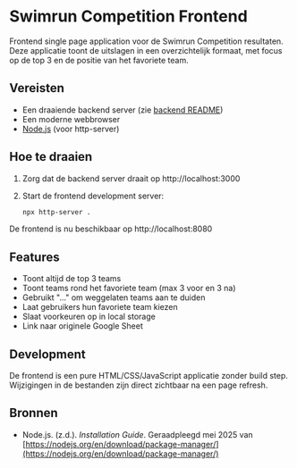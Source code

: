 # Swimrun Competition Frontend

Frontend single page application voor de Swimrun Competition resultaten. Deze applicatie toont de uitslagen in een overzichtelijk formaat, met focus op de top 3 en de positie van het favoriete team.

## Vereisten

- Een draaiende backend server (zie [backend README](backend/README.md))
- Een moderne webbrowser
- [Node.js](https://nodejs.org/) (voor http-server)

## Hoe te draaien

1. Zorg dat de backend server draait op http://localhost:3000

2. Start de frontend development server:
   ```bash
   npx http-server .
   ```

De frontend is nu beschikbaar op http://localhost:8080

## Features

- Toont altijd de top 3 teams
- Toont teams rond het favoriete team (max 3 voor en 3 na)
- Gebruikt "..." om weggelaten teams aan te duiden
- Laat gebruikers hun favoriete team kiezen
- Slaat voorkeuren op in local storage
- Link naar originele Google Sheet

## Development

De frontend is een pure HTML/CSS/JavaScript applicatie zonder build step. Wijzigingen in de bestanden zijn direct zichtbaar na een page refresh.

## Bronnen

- Node.js. (z.d.). *Installation Guide*. Geraadpleegd mei 2025 van [https://nodejs.org/en/download/package-manager/](https://nodejs.org/en/download/package-manager/)

